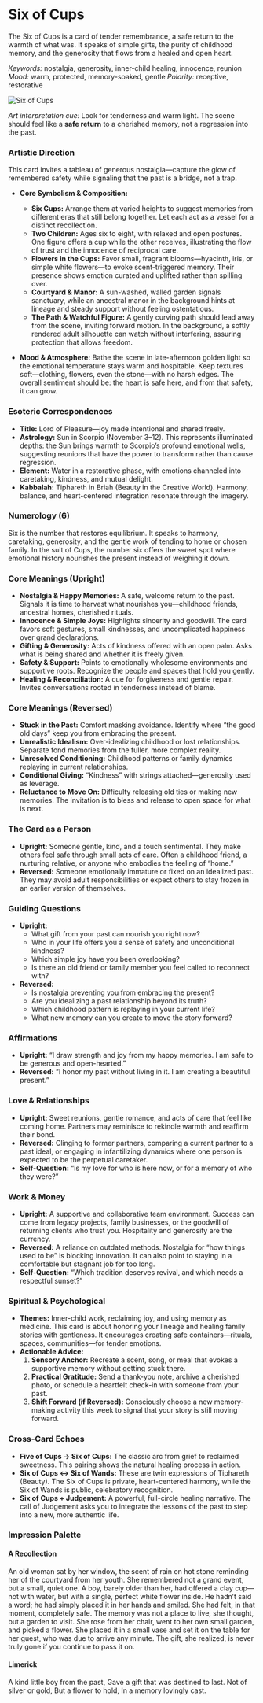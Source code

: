 # Six of Cups

The Six of Cups is a card of tender remembrance, a safe return to the warmth of what was. It speaks of simple gifts, the purity of childhood memory, and the generosity that flows from a healed and open heart.

*Keywords:* nostalgia, generosity, inner-child healing, innocence, reunion
*Mood:* warm, protected, memory-soaked, gentle
*Polarity:* receptive, restorative

![Six of Cups](cups_06.jpg)

*Art interpretation cue:* Look for tenderness and warm light. The scene should feel like a **safe return** to a cherished memory, not a regression into the past.

### Artistic Direction

This card invites a tableau of generous nostalgia—capture the glow of remembered safety while signaling that the past is a bridge, not a trap.

*   **Core Symbolism & Composition:**
    *   **Six Cups:** Arrange them at varied heights to suggest memories from different eras that still belong together. Let each act as a vessel for a distinct recollection.
    *   **Two Children:** Ages six to eight, with relaxed and open postures. One figure offers a cup while the other receives, illustrating the flow of trust and the innocence of reciprocal care.
    *   **Flowers in the Cups:** Favor small, fragrant blooms—hyacinth, iris, or simple white flowers—to evoke scent-triggered memory. Their presence shows emotion curated and uplifted rather than spilling over.
    *   **Courtyard & Manor:** A sun-washed, walled garden signals sanctuary, while an ancestral manor in the background hints at lineage and steady support without feeling ostentatious.
    *   **The Path & Watchful Figure:** A gently curving path should lead away from the scene, inviting forward motion. In the background, a softly rendered adult silhouette can watch without interfering, assuring protection that allows freedom.

*   **Mood & Atmosphere:**
    Bathe the scene in late-afternoon golden light so the emotional temperature stays warm and hospitable. Keep textures soft—clothing, flowers, even the stone—with no harsh edges. The overall sentiment should be: the heart is safe here, and from that safety, it can grow.

### Esoteric Correspondences

*   **Title:** Lord of Pleasure—joy made intentional and shared freely.
*   **Astrology:** Sun in Scorpio (November 3–12). This represents illuminated depths: the Sun brings warmth to Scorpio’s profound emotional wells, suggesting reunions that have the power to transform rather than cause regression.
*   **Element:** Water in a restorative phase, with emotions channeled into caretaking, kindness, and mutual delight.
*   **Kabbalah:** Tiphareth in Briah (Beauty in the Creative World). Harmony, balance, and heart-centered integration resonate through the imagery.

### Numerology (6)

Six is the number that restores equilibrium. It speaks to harmony, caretaking, generosity, and the gentle work of tending to home or chosen family. In the suit of Cups, the number six offers the sweet spot where emotional history nourishes the present instead of weighing it down.

### Core Meanings (Upright)

*   **Nostalgia & Happy Memories:** A safe, welcome return to the past. Signals it is time to harvest what nourishes you—childhood friends, ancestral homes, cherished rituals.
*   **Innocence & Simple Joys:** Highlights sincerity and goodwill. The card favors soft gestures, small kindnesses, and uncomplicated happiness over grand declarations.
*   **Gifting & Generosity:** Acts of kindness offered with an open palm. Asks what is being shared and whether it is freely given.
*   **Safety & Support:** Points to emotionally wholesome environments and supportive roots. Recognize the people and spaces that hold you gently.
*   **Healing & Reconciliation:** A cue for forgiveness and gentle repair. Invites conversations rooted in tenderness instead of blame.

### Core Meanings (Reversed)

*   **Stuck in the Past:** Comfort masking avoidance. Identify where “the good old days” keep you from embracing the present.
*   **Unrealistic Idealism:** Over-idealizing childhood or lost relationships. Separate fond memories from the fuller, more complex reality.
*   **Unresolved Conditioning:** Childhood patterns or family dynamics replaying in current relationships.
*   **Conditional Giving:** “Kindness” with strings attached—generosity used as leverage.
*   **Reluctance to Move On:** Difficulty releasing old ties or making new memories. The invitation is to bless and release to open space for what is next.

### The Card as a Person

*   **Upright:** Someone gentle, kind, and a touch sentimental. They make others feel safe through small acts of care. Often a childhood friend, a nurturing relative, or anyone who embodies the feeling of “home.”
*   **Reversed:** Someone emotionally immature or fixed on an idealized past. They may avoid adult responsibilities or expect others to stay frozen in an earlier version of themselves.

### Guiding Questions

*   **Upright:**
    *   What gift from your past can nourish you right now?
    *   Who in your life offers you a sense of safety and unconditional kindness?
    *   Which simple joy have you been overlooking?
    *   Is there an old friend or family member you feel called to reconnect with?
*   **Reversed:**
    *   Is nostalgia preventing you from embracing the present?
    *   Are you idealizing a past relationship beyond its truth?
    *   Which childhood pattern is replaying in your current life?
    *   What new memory can you create to move the story forward?

### Affirmations

*   **Upright:** “I draw strength and joy from my happy memories. I am safe to be generous and open-hearted.”
*   **Reversed:** “I honor my past without living in it. I am creating a beautiful present.”

### Love & Relationships

*   **Upright:** Sweet reunions, gentle romance, and acts of care that feel like coming home. Partners may reminisce to rekindle warmth and reaffirm their bond.
*   **Reversed:** Clinging to former partners, comparing a current partner to a past ideal, or engaging in infantilizing dynamics where one person is expected to be the perpetual caretaker.
*   **Self-Question:** “Is my love for who is here now, or for a memory of who they were?”

### Work & Money

*   **Upright:** A supportive and collaborative team environment. Success can come from legacy projects, family businesses, or the goodwill of returning clients who trust you. Hospitality and generosity are the currency.
*   **Reversed:** A reliance on outdated methods. Nostalgia for “how things used to be” is blocking innovation. It can also point to staying in a comfortable but stagnant job for too long.
*   **Self-Question:** “Which tradition deserves revival, and which needs a respectful sunset?”

### Spiritual & Psychological

*   **Themes:** Inner-child work, reclaiming joy, and using memory as medicine. This card is about honoring your lineage and healing family stories with gentleness. It encourages creating safe containers—rituals, spaces, communities—for tender emotions.
*   **Actionable Advice:**
    1.  **Sensory Anchor:** Recreate a scent, song, or meal that evokes a supportive memory without getting stuck there.
    2.  **Practical Gratitude:** Send a thank-you note, archive a cherished photo, or schedule a heartfelt check-in with someone from your past.
    3.  **Shift Forward (if Reversed):** Consciously choose a new memory-making activity this week to signal that your story is still moving forward.

### Cross-Card Echoes

*   **Five of Cups → Six of Cups:** The classic arc from grief to reclaimed sweetness. This pairing shows the natural healing process in action.
*   **Six of Cups ↔ Six of Wands:** These are twin expressions of Tiphareth (Beauty). The Six of Cups is private, heart-centered harmony, while the Six of Wands is public, celebratory recognition.
*   **Six of Cups + Judgement:** A powerful, full-circle healing narrative. The call of Judgement asks you to integrate the lessons of the past to step into a new, more authentic life.

### Impression Palette

#### A Recollection
An old woman sat by her window, the scent of rain on hot stone reminding her of the courtyard from her youth. She remembered not a grand event, but a small, quiet one. A boy, barely older than her, had offered a clay cup—not with water, but with a single, perfect white flower inside. He hadn’t said a word; he had simply placed it in her hands and smiled. She had felt, in that moment, completely safe. The memory was not a place to live, she thought, but a garden to visit. She rose from her chair, went to her own small garden, and picked a flower. She placed it in a small vase and set it on the table for her guest, who was due to arrive any minute. The gift, she realized, is never truly gone if you continue to pass it on.

#### Limerick
A kind little boy from the past,
Gave a gift that was destined to last.
Not of silver or gold,
But a flower to hold,
In a memory lovingly cast.